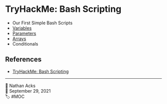 # TryHackMe: Bash Scripting

* Our First Simple Bash Scripts
* [Variables](../log/2021-09-20-tryhackme-pre-security-supplements.md)
* [Parameters](../log/2021-09-20-tryhackme-pre-security-supplements.md)
* [Arrays](../log/2021-09-20-tryhackme-pre-security-supplements.md)
* Conditionals

## References

* [TryHackMe: Bash Scripting](https://tryhackme.com/room/bashscripting)

- - - -

👤 Nathan Acks  
📅 September 29, 2021  
🏷️ #MOC
